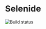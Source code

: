 # Selenide
[![Build status](https://ci.appveyor.com/api/projects/status/7cwd468mhiihal5t?svg=true)](https://ci.appveyor.com/project/RomanEasyRun/selenide)
